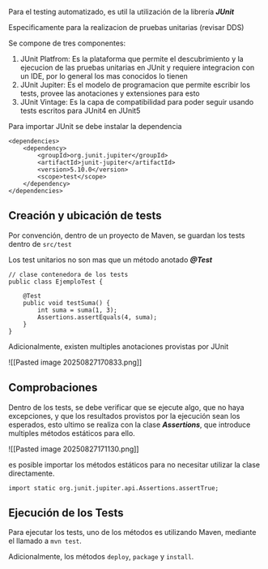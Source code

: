 
Para el testing automatizado, es util la utilización de la librería ***JUnit***

Especificamente para la realizacion de pruebas unitarias (revisar DDS)

Se compone de tres componentes:

1) JUnit Platfrom: Es la plataforma que permite el descubrimiento y la ejecucion de las pruebas unitarias en JUnit y requiere integracion con un IDE, por lo general los mas conocidos lo tienen
2) JUnit Jupiter: Es el modelo de programacion que permite escribir los tests, provee las anotaciones y extensiones para esto
3) JUnit Vintage: Es la capa de compatibilidad para poder seguir usando tests escritos para JUnit4 en JUnit5

Para importar JUnit se debe instalar la dependencia 

```
<dependencies>
	<dependency>
		<groupId>org.junit.jupiter</groupId>
		<artifactId>junit-jupiter</artifactId>
		<version>5.10.0</version>
		<scope>test</scope>
	</dependency>
</dependencies>
```

## Creación y ubicación de tests

Por convención, dentro de un proyecto de Maven, se guardan los tests dentro de `src/test`

Los test unitarios no son mas que un método anotado ***@Test***

```
// clase contenedora de los tests
public class EjemploTest {

	@Test
	public void testSuma() {
		int suma = suma(1, 3);
		Assertions.assertEquals(4, suma);
	}
}
```

Adicionalmente, existen multiples anotaciones provistas por JUnit

![[Pasted image 20250827170833.png]]

## Comprobaciones 

Dentro de los tests, se debe verificar que se ejecute algo, que no haya excepciones, y que los resultados provistos por la ejecución sean los esperados, esto ultimo se realiza con la clase ***Assertions***, que introduce multiples métodos estáticos para ello.

![[Pasted image 20250827171130.png]]

es posible importar los métodos estáticos para no necesitar utilizar la clase directamente.

```
import static org.junit.jupiter.api.Assertions.assertTrue;
```

## Ejecución de los Tests

Para ejecutar los tests, uno de los métodos es utilizando Maven, 
mediante el llamado a `mvn test`.

Adicionalmente, los métodos `deploy`, `package` y `install`.

